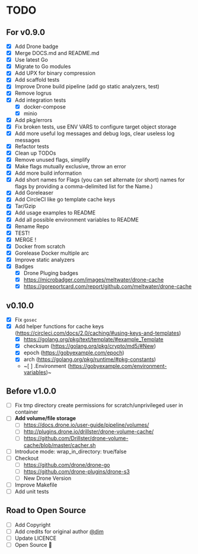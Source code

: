 # TODO

## For v0.9.0

- [x] Add Drone badge
- [x] Merge DOCS.md and README.md
- [x] Use latest Go
- [x] Migrate to Go modules
- [x] Add UPX for binary compression
- [x] Add scaffold tests
- [x] Improve Drone build pipeline (add go static analyzers, test)
- [x] Remove logrus
- [x] Add integration tests
  - [x] docker-compose
  - [x] minio
- [x] Add pkg/errors
- [x] Fix broken tests, use ENV VARS to configure target object storage
- [x] Add more useful log messages and debug logs, clear useless log messages
- [x] Refactor tests
- [x] Clean up TODOs
- [x] Remove unused flags, simplify
- [x] Make flags mutually exclusive, throw an error
- [x] Add more build information
- [x] Add short names for Flags (you can set alternate (or short) names for flags by providing a comma-delimited list for the Name.)
- [x] Add Goreleaser
- [x] Add CircleCI like go template cache keys
- [x] Tar/Gzip
- [x] Add usage examples to README
- [x] Add all possible environment variables to README
- [x] Rename Repo
- [x] TEST!
- [x] MERGE !
- [X] Docker from scratch
- [x] Gorelease Docker multiple arc
- [X] Improve static analyzers
- [x] Badges
  - [x] Drone Pluging badges
  - [x] https://microbadger.com/images/meltwater/drone-cache
  - [x] https://goreportcard.com/report/github.com/meltwater/drone-cache

## v0.10.0

- [x] Fix `gosec`
- [x] Add helper functions for cache keys (https://circleci.com/docs/2.0/caching/#using-keys-and-templates)
  - [x] https://golang.org/pkg/text/template/#example_Template
  - [x] checksum (https://golang.org/pkg/crypto/md5/#New)
  - [x] epoch (https://gobyexample.com/epoch)
  - [x] arch (https://golang.org/pkg/runtime/#pkg-constants)
  - ~[ ] .Environment (https://gobyexample.com/environment-variables)~

## Before v1.0.0

- [ ] Fix tmp directory create permissions for scratch/unprivileged user in container
- [ ] **Add volume/file storage**
  - [ ] https://docs.drone.io/user-guide/pipeline/volumes/
  - [ ] http://plugins.drone.io/drillster/drone-volume-cache/
  - [ ] https://github.com/Drillster/drone-volume-cache/blob/master/cacher.sh
- [ ] Introduce mode: wrap_in_directory: true/false
- [ ] Checkout
  - [ ] https://github.com/drone/drone-go
  - [ ] https://github.com/drone-plugins/drone-s3
  - [ ] New Drone Version
- [ ] Improve Makefile
- [ ] Add unit tests

## Road to Open Source

- [ ] Add Copyright
- [ ] Add credits for original author [@dim](https://github.com/dim)
- [ ] Update LICENCE
- [ ] Open Source :tada:

